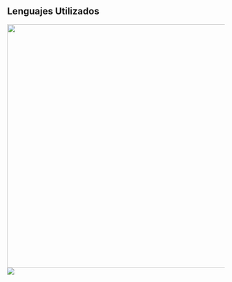 ## Lenguajes Utilizados
<p align="left">
  <a href="https://wakatime.com/@_Tato">
    <img width = "565" src="https://github-readme-stats.vercel.app/api/wakatime?username=_Tato&theme=vue&langs_count=10"/>
  </a>
  <a href="https://github.com/anuraghazra/convoychat">
    <img src="https://github-readme-stats.vercel.app/api/top-langs/?username=TatoBig&hide=css,html&langs_count=10&theme=vue" /> 
  </a>
